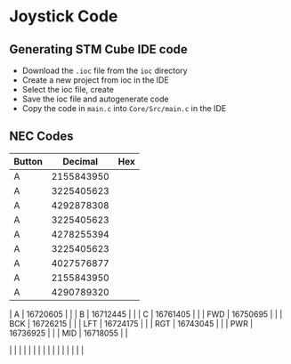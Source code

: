 # Joystick Code

## Generating STM Cube IDE code
- Download the `.ioc` file from the `ioc` directory
- Create a new project from ioc in the IDE
- Select the ioc file, create
- Save the ioc file and autogenerate code
- Copy the code in `main.c` into `Core/Src/main.c` in the IDE


## NEC Codes
| Button | Decimal | Hex |
| ------ | ------- | --- | 
|    A   | 2155843950 |     |
|    A   | 3225405623 |     |
|    A   | 4292878308 |     |
|    A   | 3225405623 |     |
|    A   | 4278255394 |     |
|    A   | 3225405623 |     |
|    A   | 4027576877 |     |
|    A   | 2155843950 |     |
|    A   | 4290789320 |     |

|    A   | 16720605 |     |
|    B   | 16712445 |     |
|    C   | 16761405 |     |
|  FWD   | 16750695 |     |
|  BCK   | 16726215 |     |
|  LFT   | 16724175 |     |
|  RGT   | 16743045 |     |
|  PWR   | 16736925 |     |
|  MID   | 16718055 |     |


|  |  |  |
|  |  |  |
|  |  |  |
|  |  |  |